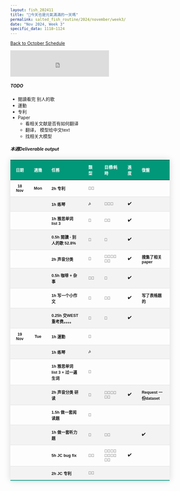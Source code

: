 ```yaml
---
layout: fish_202411
title: "🎐今天也是元氣滿滿的一天嗎"
permalink: salted_fish_routine/2024/november/week3/
date: "Nov 2024, Week 3"
specific_data: 1118~1124
---
```



<a href="{{ '/salted_fish_routine/2024/november/' | relative_url }}">Back to October Schedule</a>

<style>

 table {
    width: 100%;
    border-collapse: collapse;
    margin: 25px 0;
    font-size: 0.9em;
    font-family: sans-serif;
    font-weight: bold;
    box-shadow: 0 0 20px rgba(0, 0, 0, 0.15);
 }
 
 table thead tr {
    background-color: #009879;
    color: #ffffff;
    text-align: left;
}

table th, table td {
     padding: 12px 15px;
}

table tbody tr {
    font-weight: bold;
    border-bottom: 1px solid #dddddd;
    cursor: grabbing;
}

table tbody tr:nth-of-type(even) {
    background-color: #f3f3f3;
}

table tbody tr:last-of-type {
    border-bottom: 2px solid #009879;
}

table tbody tr:hover {
    font-weight: bold;
    color: #009879;
}

</style>

<iframe src="https://free.timeanddate.com/countdown/i750r7bm/n594/cf12/cm0/cu4/ct0/cs0/ca0/co0/cr0/ss0/cac909/cpc909/pcfff/tcfff/fs200/szw448/szh189/iso2024-11-26T00:00:00/bo2" allowTransparency="true" frameborder="0" width="312" height="83"></iframe>


##### TODO
-  閱讀看完 别人的歌
-  運動
-  专利 
-  Paper
   -  看相关文献是否有如何翻译
   -  翻译， 模型给中文text
   -  找相关大模型


##### 本週Deliverable output




| **日期** | **週幾** | **任務**                       | **類型** | **目標/耗時** | **進度** | **復盤**        |
| :------: | :------: | :----------------------------- | :------- | :------------ | :------: | :-------------- |
|  18 Nov  |   Mon    | 2h 专利                        | 👩‍🚀        |               |          |                 |
|          |          | 1h 练琴                        | 🎶        | 🧊🧊🫧           |    ✔️     |                 |
|          |          | 1h 雅思单词list 3              | 🐛        | 🧊🧊            |    ✔️     |                 |
|          |          | 0.5h 閱讀 - 别人的歌 52.8%     | 📖        | 🧊             |    ✔️     |                 |
|          |          | 2h 声音分类                    | 🐝        | 🧊🧊🧊🧊🧊🧊        |    ✔️     | 搜集了相关paper |
|          |          | 0.5h 咖啡 + 杂事               | 🐻‍❄️       | 🧊             |    ✔️     |                 |
|          |          | 1h 写一个小作文                | 📖        | 🧊🧊            |    ✔️     | 写了表格题的    |
|          |          | 0.25h 交WEST重考费。。。。     | 🐛        | 🫧             |    ✔️     |                 |
|  19 Nov  |   Tue    | 1h 運動                        | 💪        |               |          |                 |
|          |          | 1h 练琴                        | 🎶        |               |          |                 |
|          |          | 1h 雅思单词list 3 + 过一遍生词 | 🐛        |               |          |                 |
|          |          | 2h 声音分类 研读               | 🐝        |    🧊🧊🧊🧊🧊🧊  |    ✔️       |     Request 一份dataset            |
|          |          | 1.5h 做一套阅读题              | 📖        |               |          |                 |
|          |          | 1h 做一套听力题                | 📖        |   🧊🧊            |          |     ✔️            |
|          |          | 5h JC bug fix                     | 👩‍🚀        |   🧊🧊🧊🧊🧊🧊🧊🧊🧊🧊            |      ✔️    |                 |
|          |          | 2h JC 专利                        | 👩‍🚀        |               |          |                 |